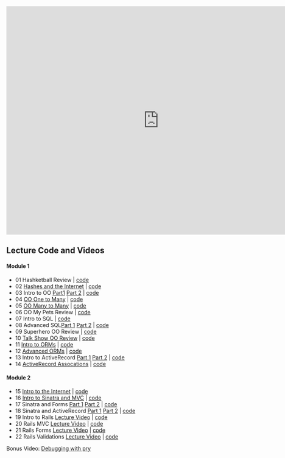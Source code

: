 <iframe src="https://calendar.google.com/calendar/embed?showTitle=0&amp;showNav=0&amp;showPrint=0&amp;showTabs=0&amp;showCalendars=0&amp;showTz=0&amp;mode=WEEK&amp;height=600&amp;wkst=1&amp;bgcolor=%23FFFFFF&amp;src=flatironschool.com_vdt6427fp5abejdevvcg6eu1hs%40group.calendar.google.com&amp;color=%232F6309&amp;ctz=America%2FNew_York" style="border-width:0" width="800" height="600" frameborder="0" scrolling="no"></iframe>

## Lecture Code and Videos

#### Module 1

* 01 Hashketball Review | [code](https://github.com/learn-co-students/dc-web-031218/tree/master/01_hashketball_review)
* 02 [Hashes and the Internet](https://youtu.be/qkhR_lZ9MAY) | [code](https://github.com/learn-co-students/dc-web-031218/tree/master/02_hashes_and_the_internet)
* 03 Intro to OO [Part1](https://youtu.be/sobGfcsQ2DM) [Part 2](https://youtu.be/BlOf7yROMyA) | [code](https://github.com/learn-co-students/dc-web-031218/tree/master/03-intro-to-oo)
* 04 [OO One to Many](https://youtu.be/xKWksgWOoUU) | [code](https://github.com/learn-co-students/dc-web-031218/tree/master/04-one-to-many)
* 05 [OO Many to Many](https://youtu.be/mhkKZL0RD2E) | [code](https://github.com/learn-co-students/dc-web-031218/tree/master/05-many-to-many)
* 06 OO My Pets Review | [code](https://github.com/learn-co-students/dc-web-031218/tree/master/06-oo-my-pets-review)
* 07 Intro to SQL | [code](https://github.com/learn-co-students/dc-web-031218/tree/master/07-intro-to-sql)
* 08 Advanced SQL[Part 1](https://youtu.be/iFsdUuP2o4M) [Part 2](https://youtu.be/rfop2yU_V6g) | [code](https://github.com/learn-co-students/dc-web-031218/tree/master/08-advanced-sql)
* 09 Superhero OO Review | [code](https://github.com/learn-co-students/dc-web-031218/tree/master/09-superhero-oo-review)
* 10 [Talk Show OO Review](https://youtu.be/2QtVGS_m290) | [code](https://github.com/learn-co-students/dc-web-031218/tree/solution/10-oo-review)
* 11 [Intro to ORMs](https://youtu.be/KGI_1Iak2C4) | [code](https://github.com/learn-co-students/dc-web-031218/tree/master/11-intro-to-orms)
* 12 [Advanced ORMs](https://www.youtube.com/watch?v=Tbzizt-PmuI) | [code](https://github.com/learn-co-students/dc-web-031218/tree/master/12-advanced-orms)
* 13 Intro to ActiveRecord [Part 1](https://youtu.be/xiXlEm_xtvw) [Part 2]() | [code](https://github.com/learn-co-students/dc-web-031218/tree/master/13-activerecord-intro)
* 14 [ActiveRecord Assocations](https://www.youtube.com/watch?v=zk1zZU2vMxY) | [code](https://github.com/learn-co-students/dc-web-031218/tree/master/14-activerecord-associations)

#### Module 2

* 15 [Intro to the Internet](https://youtu.be/q28TBJgXayU) | [code](https://github.com/learn-co-students/dc-web-031218/tree/master/15-intro-to-internet)
* 16 [Intro to Sinatra and MVC](https://youtu.be/Q2Y0lHFcbA8) | [code](https://github.com/learn-co-students/dc-web-031218/tree/master/16-intro-sinatra-mvc)
* 17 Sinatra and Forms [Part 1](https://youtu.be/76UgUzr0XSE) [Part 2](https://youtu.be/2-_FMYLzzQg) | [code](https://github.com/learn-co-students/dc-web-031218/tree/master/17-sinatra-forms-rest)
* 18 Sinatra and ActiveRecord [Part 1](https://youtu.be/nmhmKvc-2ho) [Part 2](https://youtu.be/zmZY6BQTeCI) | [code](https://github.com/learn-co-students/dc-web-031218/tree/master/18-sinatra-active-record)
* 19 Intro to Rails [Lecture Video](https://www.youtube.com/watch?v=EgdFnlaE0G4) | [code](https://github.com/learn-co-students/dc-web-031218/tree/master/19-intro-to-rails/taco-town)
* 20 Rails MVC [Lecture Video](https://youtu.be/p63rPS4eZj0) | [code](https://github.com/learn-co-students/dc-web-031218/tree/master/20-rails-mvc)
* 21 Rails Forms [Lecture Video](https://youtu.be/UB8aD_dfh14) | [code](https://github.com/learn-co-students/dc-web-031218/tree/master/21-rails-forms)
* 22 Rails Validations [Lecture Video](https://youtu.be/S6EPbLWSOaE) | [code](https://github.com/learn-co-students/dc-web-031218/tree/master/22-rails-validations)

Bonus Video: [Debugging with pry](https://youtu.be/Nn25Unnrb64)
